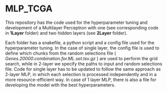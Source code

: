# MLP_TCGA

This repository has the code used for the hyperparameter tuning and development of a Multilayer Perceptron with one (see corresponding code in **1Layer** folder) and two hidden layers (see **2Layer** folder).

Each folder has a snakefile, a python script and a config file used for the hyperparameter tuning. In the case of single layer, the config file is used to define which chunks from the random selections file ( *Genes.20000.combination.for.ML.set.tsv.gz*  ) are used to perform the grid search, while in 2-layer we specify the paths to input and random selections file. Code for single layer has to be updated to follow the same approach as 2-layer MLP, in which each selection is processed independently and in a more resource-efficient way. In case of 1 layer MLP, there is also a file for developing the model with the best hyperparameters.